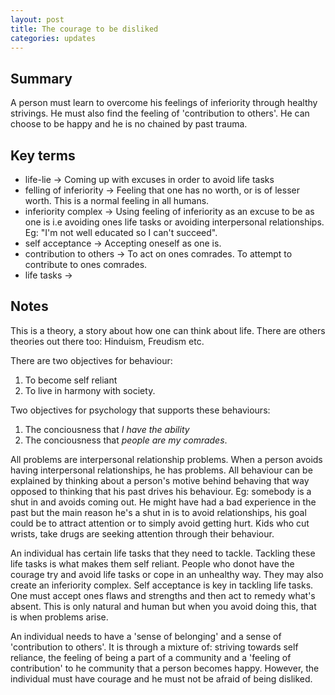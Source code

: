 ```yaml
---
layout: post
title: The courage to be disliked
categories: updates
---
```


## Summary
A person must learn to overcome his feelings of inferiority through healthy strivings. He must also find the feeling of 'contribution to others'. He can choose to be happy and he is no chained by past trauma.

## Key terms

* life-lie -> Coming up with excuses in order to avoid life tasks
* felling of inferiority -> Feeling that one has no worth, or is of lesser worth. This is a normal feeling in all humans.
* inferiority complex -> Using feeling of inferiority as an excuse to be as one is i.e avoiding ones life tasks or avoiding interpersonal relationships. Eg: "I'm not well educated so I can't succeed".
* self acceptance -> Accepting oneself as one is.
* contribution to others -> To act on ones comrades. To attempt to contribute to ones comrades.
* life tasks -> 

## Notes

This is a theory, a story about how one can think about life. There are others theories out there too: Hinduism, Freudism etc.

There are two objectives for behaviour:
1. To become self reliant
2. To live in harmony with society.

Two objectives for psychology that supports these behaviours:
1. The conciousness that _I have the ability_
2. The conciousness that _people are my comrades_.

All problems are interpersonal relationship problems. When a person avoids having interpersonal relationships, he has problems. All behaviour can be explained by thinking about a person's motive behind behaving that way opposed to thinking that his past drives his behaviour. Eg: somebody is a shut in and avoids coming out. He might have had a bad experience in the past but the main reason he's a shut in is to avoid relationships, his goal could be to attract attention or to simply avoid getting hurt. Kids who cut wrists, take drugs are seeking attention through their behaviour.

An individual has certain life tasks that they need to tackle. Tackling these life tasks is what makes them self reliant. People who donot have the courage try and avoid life tasks or cope in an unhealthy way. They may also create an inferiority complex. Self acceptance is key in tackling life tasks. One must accept ones flaws and strengths and then act to remedy what's absent. This is only natural and human but when you avoid doing this, that is when problems arise.

An individual needs to have a 'sense of belonging' and a sense of 'contribution to others'. It is through a mixture of: striving towards self reliance, the feeling of being a part of a community and a 'feeling of contribution' to he community that a person becomes happy. However, the individual must have courage and he must not be afraid of being disliked.
